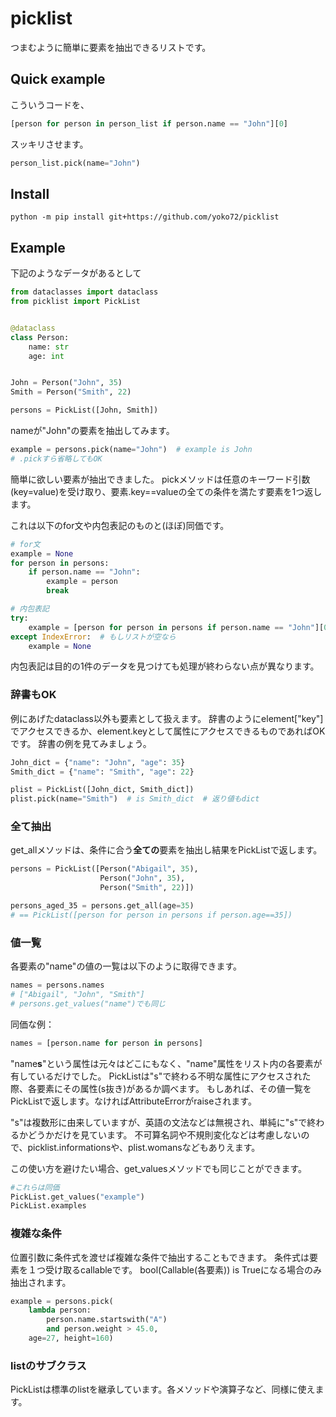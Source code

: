 # picklist

つまむように簡単に要素を抽出できるリストです。

## Quick example
こういうコードを、
```python
[person for person in person_list if person.name == "John"][0]
```

スッキリさせます。
```python
person_list.pick(name="John")
```

## Install
```
python -m pip install git+https://github.com/yoko72/picklist
```

## Example

下記のようなデータがあるとして

```python
from dataclasses import dataclass
from picklist import PickList


@dataclass
class Person:
    name: str
    age: int


John = Person("John", 35)
Smith = Person("Smith", 22)

persons = PickList([John, Smith])
```

nameが"John"の要素を抽出してみます。
```python
example = persons.pick(name="John")  # example is John
# .pickすら省略してもOK
```
簡単に欲しい要素が抽出できました。
pickメソッドは任意のキーワード引数(key=value)を受け取り、要素.key==valueの全ての条件を満たす要素を1つ返します。

これは以下のfor文や内包表記のものと(ほぼ)同価です。

```python
# for文
example = None
for person in persons:
    if person.name == "John":
        example = person
        break
```

```python
# 内包表記
try:
    example = [person for person in persons if person.name == "John"][0]
except IndexError:  # もしリストが空なら
    example = None
```

内包表記は目的の1件のデータを見つけても処理が終わらない点が異なります。

### 辞書もOK

例にあげたdataclass以外も要素として扱えます。
辞書のようにelement["key"]でアクセスできるか、element.keyとして属性にアクセスできるものであればOKです。
辞書の例を見てみましょう。

```python
John_dict = {"name": "John", "age": 35}
Smith_dict = {"name": "Smith", "age": 22}

plist = PickList([John_dict, Smith_dict])
plist.pick(name="Smith")  # is Smith_dict  # 返り値もdict
```

### 全て抽出
get_allメソッドは、条件に合う**全ての**要素を抽出し結果をPickListで返します。

```python
persons = PickList([Person("Abigail", 35),
                    Person("John", 35),
                    Person("Smith", 22)])

persons_aged_35 = persons.get_all(age=35)  
# == PickList([person for person in persons if person.age==35])
```

### 値一覧

各要素の"name"の値の一覧は以下のように取得できます。
```python
names = persons.names
# ["Abigail", "John", "Smith"]
# persons.get_values("name")でも同じ
```
同価な例：

```python
names = [person.name for person in persons]
```
"name**s**"という属性は元々はどこにもなく、"name"属性をリスト内の各要素が有しているだけでした。
PickListは"s"で終わる不明な属性にアクセスされた際、各要素にその属性(s抜き)があるか調べます。
もしあれば、その値一覧をPickListで返します。なければAttributeErrorがraiseされます。

"s"は複数形に由来していますが、英語の文法などは無視され、単純に"s"で終わるかどうかだけを見ています。
不可算名詞や不規則変化などは考慮しないので、picklist.informationsや、plist.womansなどもありえます。

この使い方を避けたい場合、get_valuesメソッドでも同じことができます。
```python
#これらは同価
PickList.get_values("example")
PickList.examples
```

### 複雑な条件
位置引数に条件式を渡せば複雑な条件で抽出することもできます。
条件式は要素を１つ受け取るcallableです。
bool(Callable(各要素)) is Trueになる場合のみ抽出されます。

```python
example = persons.pick(
    lambda person: 
        person.name.startswith("A")
        and person.weight > 45.0,
    age=27, height=160)
```

### listのサブクラス
PickListは標準のlistを継承しています。各メソッドや演算子など、同様に使えます。
